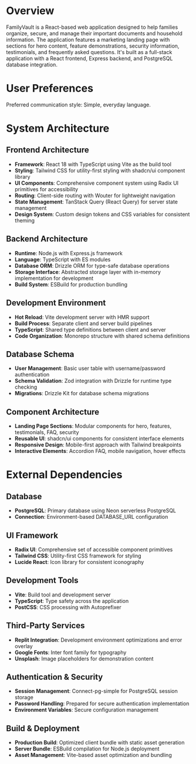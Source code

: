 # Overview

FamilyVault is a React-based web application designed to help families organize, secure, and manage their important documents and household information. The application features a marketing landing page with sections for hero content, feature demonstrations, security information, testimonials, and frequently asked questions. It's built as a full-stack application with a React frontend, Express backend, and PostgreSQL database integration.

# User Preferences

Preferred communication style: Simple, everyday language.

# System Architecture

## Frontend Architecture
- **Framework**: React 18 with TypeScript using Vite as the build tool
- **Styling**: Tailwind CSS for utility-first styling with shadcn/ui component library
- **UI Components**: Comprehensive component system using Radix UI primitives for accessibility
- **Routing**: Client-side routing with Wouter for lightweight navigation
- **State Management**: TanStack Query (React Query) for server state management
- **Design System**: Custom design tokens and CSS variables for consistent theming

## Backend Architecture
- **Runtime**: Node.js with Express.js framework
- **Language**: TypeScript with ES modules
- **Database ORM**: Drizzle ORM for type-safe database operations
- **Storage Interface**: Abstracted storage layer with in-memory implementation for development
- **Build System**: ESBuild for production bundling

## Development Environment
- **Hot Reload**: Vite development server with HMR support
- **Build Process**: Separate client and server build pipelines
- **TypeScript**: Shared type definitions between client and server
- **Code Organization**: Monorepo structure with shared schema definitions

## Database Schema
- **User Management**: Basic user table with username/password authentication
- **Schema Validation**: Zod integration with Drizzle for runtime type checking
- **Migrations**: Drizzle Kit for database schema migrations

## Component Architecture
- **Landing Page Sections**: Modular components for hero, features, testimonials, FAQ, security
- **Reusable UI**: shadcn/ui components for consistent interface elements
- **Responsive Design**: Mobile-first approach with Tailwind breakpoints
- **Interactive Elements**: Accordion FAQ, mobile navigation, hover effects

# External Dependencies

## Database
- **PostgreSQL**: Primary database using Neon serverless PostgreSQL
- **Connection**: Environment-based DATABASE_URL configuration

## UI Framework
- **Radix UI**: Comprehensive set of accessible component primitives
- **Tailwind CSS**: Utility-first CSS framework for styling
- **Lucide React**: Icon library for consistent iconography

## Development Tools
- **Vite**: Build tool and development server
- **TypeScript**: Type safety across the application
- **PostCSS**: CSS processing with Autoprefixer

## Third-Party Services
- **Replit Integration**: Development environment optimizations and error overlay
- **Google Fonts**: Inter font family for typography
- **Unsplash**: Image placeholders for demonstration content

## Authentication & Security
- **Session Management**: Connect-pg-simple for PostgreSQL session storage
- **Password Handling**: Prepared for secure authentication implementation
- **Environment Variables**: Secure configuration management

## Build & Deployment
- **Production Build**: Optimized client bundle with static asset generation
- **Server Bundle**: ESBuild compilation for Node.js deployment
- **Asset Management**: Vite-based asset optimization and bundling